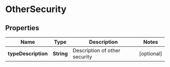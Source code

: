 # OtherSecurity

## Properties
Name | Type | Description | Notes
------------ | ------------- | ------------- | -------------
**typeDescription** | **String** | Description of other security |  [optional]
